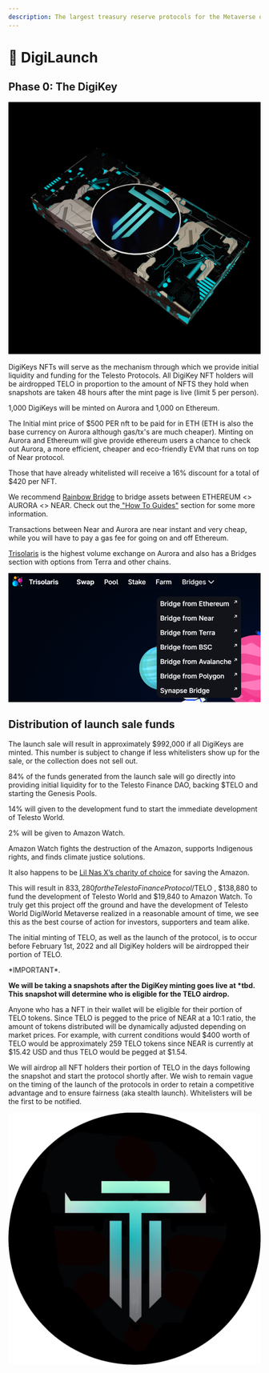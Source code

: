 ```yaml
---
description: The largest treasury reserve protocols for the Metaverse on Celo network
---
```


# 🚀 DigiLaunch

## Phase 0: The DigiKey

![](.gitbook/assets/DigiKey.png)

DigiKeys NFTs will serve as the mechanism through which we provide initial liquidity and funding for the Telesto Protocols. All DigiKey NFT holders will be airdropped TELO in proportion to the amount of NFTS they hold when snapshots are taken 48 hours after the mint page is live (limit 5 per person).

1,000 DigiKeys will be minted on Aurora and 1,000 on Ethereum.&#x20;

The Initial mint price of $500 PER nft to be paid for in ETH (ETH is also the base currency on Aurora although gas/tx's are much cheaper). Minting on Aurora and Ethereum will give provide ethereum users a chance to check out Aurora, a more efficient, cheaper and eco-friendly EVM that runs on top of Near protocol.&#x20;

Those that have already whitelisted will receive a 16% discount for a total of $420 per NFT.&#x20;

We recommend [Rainbow Bridge](https://rainbowbridge.app) to bridge assets between ETHEREUM <> AURORA <> NEAR. Check out the[ "How To Guides"](broken-reference) section for some more information.

Transactions between Near and Aurora are near instant and very cheap, while you will have to pay a gas fee for going on and off Ethereum.

[Trisolaris](https://www.trisolaris.io/#/swap) is the highest volume exchange on Aurora and also has a Bridges section with options from Terra and other chains.

![](<.gitbook/assets/image (2) (1) (1) (1).png>)

## Distribution of launch sale funds

The launch sale will result in approximately $992,000 if all DigiKeys are minted. This number is subject to change if less whitelisters show up for the sale, or the collection does not sell out.

84% of the funds generated from the launch sale will go directly into providing initial liquidity for to the Telesto Finance DAO, backing $TELO and starting the Genesis Pools.

14% will given to the development fund to start the immediate development of Telesto World.

2% will be given to Amazon Watch.

Amazon Watch fights the destruction of the Amazon, supports Indigenous rights, and finds climate justice solutions.&#x20;

It also happens to be [Lil Nas X’s charity of choice](https://twitter.com/LilNasX/status/1164346740041867264) for saving the Amazon.&#x20;

This will result in $833,280 for the Telesto Finance Protocol/$TELO , $138,880 to fund the development of Telesto World and $19,840 to Amazon Watch. To truly get this project off the ground and have the development of Telesto World DigiWorld Metaverse realized in a reasonable amount of time, we see this as the best course of action for investors, supporters and team alike.&#x20;

The initial minting of TELO, as well as the launch of the protocol, is to occur before February 1st, 2022 and all DigiKey holders will be airdropped their portion of TELO.

\*IMPORTANT\*.&#x20;

**We will be taking a snapshots after the DigiKey minting goes live at \*tbd. This snapshot will determine who is eligible for the TELO airdrop.**

Anyone who has a NFT in their wallet will be eligible for their portion of TELO tokens. Since TELO is pegged to the price of NEAR at a 10:1 ratio, the amount of tokens distributed will be dynamically adjusted depending on market prices. For example, with current conditions would $400 worth of TELO would be approximately 259 TELO tokens since NEAR is currently at $15.42 USD and thus TELO would be pegged at $1.54.

We will airdrop all NFT holders their portion of TELO in the days following the snapshot and start the protocol shortly after. We wish to remain vague on the timing of the launch of the protocols in order to retain a competitive advantage and to ensure fairness (aka stealth launch). Whitelisters will be the first to be notified.





![](.gitbook/assets/tethys.png)
